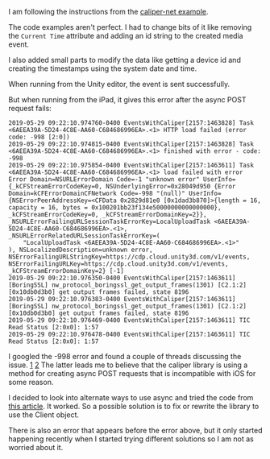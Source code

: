 ﻿I am following the instructions from the [caliper-net example](https://github.com/IMSGlobal/caliper-net#getting-started).

The code examples aren't perfect. I had to change bits of it like removing the `Current Time` attribute and adding an id string to the created media event.

I also added small parts to modify the data like getting a device id and creating the timestamps using the system date and time.

When running from the Unity editor, the event is sent successfully.

But when running from the iPad, it gives this error after the async POST request fails:

```
2019-05-29 09:22:10.974760-0400 EventsWithCaliper[2157:1463828] Task <6AEEA39A-5D24-4C8E-AA60-C684686996EA>.<1> HTTP load failed (error code: -998 [2:0])
2019-05-29 09:22:10.974815-0400 EventsWithCaliper[2157:1463828] Task <6AEEA39A-5D24-4C8E-AA60-C684686996EA>.<1> finished with error - code: -998
2019-05-29 09:22:10.975854-0400 EventsWithCaliper[2157:1463611] Task <6AEEA39A-5D24-4C8E-AA60-C684686996EA>.<1> load failed with error Error Domain=NSURLErrorDomain Code=-1 "unknown error" UserInfo={_kCFStreamErrorCodeKey=0, NSUnderlyingError=0x28049d950 {Error Domain=kCFErrorDomainCFNetwork Code=-998 "(null)" UserInfo={NSErrorPeerAddressKey=<CFData 0x2829d81e0 [0x1dad3b870]>{length = 16, capacity = 16, bytes = 0x100201bb23f134e50000000000000000}, _kCFStreamErrorCodeKey=0, _kCFStreamErrorDomainKey=2}}, _NSURLErrorFailingURLSessionTaskErrorKey=LocalUploadTask <6AEEA39A-5D24-4C8E-AA60-C684686996EA>.<1>, _NSURLErrorRelatedURLSessionTaskErrorKey=(
    "LocalUploadTask <6AEEA39A-5D24-4C8E-AA60-C684686996EA>.<1>"
), NSLocalizedDescription=unknown error, NSErrorFailingURLStringKey=https://cdp.cloud.unity3d.com/v1/events, NSErrorFailingURLKey=https://cdp.cloud.unity3d.com/v1/events, _kCFStreamErrorDomainKey=2} [-1]
2019-05-29 09:22:10.976350-0400 EventsWithCaliper[2157:1463611] [BoringSSL] nw_protocol_boringssl_get_output_frames(1301) [C2.1:2][0x10db0d3b0] get output frames failed, state 8196
2019-05-29 09:22:10.976383-0400 EventsWithCaliper[2157:1463611] [BoringSSL] nw_protocol_boringssl_get_output_frames(1301) [C2.1:2][0x10db0d3b0] get output frames failed, state 8196
2019-05-29 09:22:10.976469-0400 EventsWithCaliper[2157:1463611] TIC Read Status [2:0x0]: 1:57
2019-05-29 09:22:10.976478-0400 EventsWithCaliper[2157:1463611] TIC Read Status [2:0x0]: 1:57
```

I googled the -998 error and found a couple of threads discussing the issue. [1](https://forum.unity.com/threads/no-error-reported-on-ios.670207/) [2](https://www.reddit.com/r/Unity2D/comments/bkvtbz/post_request_with_binary_field_fails_on_ios/) The latter leads me to believe that the caliper library is using a method for creating async POST requests that is incompatible with iOS for some reason.

I decided to look into alternate ways to use async and tried the code from [this article](https://aspnetmonsters.com/2016/08/2016-08-27-httpclientwrong#The-Fix-is-In). It worked. So a possible solution is to fix or rewrite the library to use the Client object.

There is also an error that appears before the error above, but it only started happening recently when I started trying different solutions so I am not as worried about it.